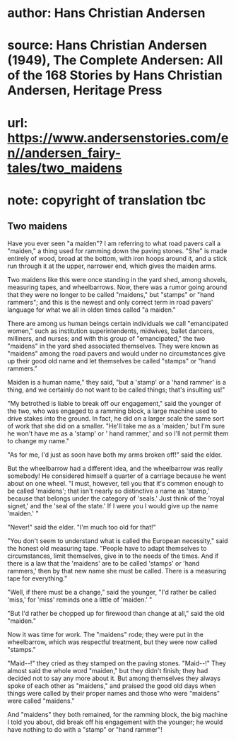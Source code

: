 # author: Hans Christian Andersen
# source: Hans Christian Andersen (1949), The Complete Andersen: All of the 168 Stories by Hans Christian Andersen, Heritage Press
# url: https://www.andersenstories.com/en//andersen_fairy-tales/two_maidens
# note: copyright of translation tbc

## Two maidens 

Have you ever seen "a maiden"? I am referring to what road pavers call
a "maiden," a thing used for ramming down the paving stones. "She"
is made entirely of wood, broad at the bottom, with iron hoops around
it, and a stick run through it at the upper, narrower end, which gives
the maiden arms.

Two maidens like this were once standing in the yard shed, among
shovels, measuring tapes, and wheelbarrows. Now, there was a rumor going
around that they were no longer to be called "maidens," but "stamps"
or "hand rammers"; and this is the newest and only correct term in
road pavers' language for what we all in olden times called "a
maiden."

There are among us human beings certain individuals we call
"emancipated women," such as institution superintendents, midwives,
ballet dancers, milliners, and nurses; and with this group of
"emancipated," the two "maidens" in the yard shed associated
themselves. They were known as "maidens" among the road pavers and
would under no circumstances give up their good old name and let
themselves be called "stamps" or "hand rammers."

Maiden is a human name," they said, "but a 'stamp' or a 'hand
rammer' is a thing, and we certainly do not want to be called things;
that's insulting us!"

"My betrothed is liable to break off our engagement," said the younger
of the two, who was engaged to a ramming block, a large machine used to
drive stakes into the ground. In fact, he did on a larger scale the same
sort of work that she did on a smaller. "He'll take me as a
'maiden,' but I'm sure he won't have me as a 'stamp' or ' hand
rammer,' and so I'll not permit them to change my name."

"As for me, I'd just as soon have both my arms broken off!" said the
elder.

But the wheelbarrow had a different idea, and the wheelbarrow was really
somebody! He considered himself a quarter of a carriage because he went
about on one wheel. "I must, however, tell you that it's common enough
to be called 'maidens'; that isn't nearly so distinctive a name as
'stamp,' because that belongs under the category of 'seals.' Just
think of the 'royal signet,' and the 'seal of the state.' If I were
you I would give up the name 'maiden.' "

"Never!" said the elder. "I'm much too old for that!"

"You don't seem to understand what is called the European necessity,"
said the honest old measuring tape. "People have to adapt themselves to
circumstances, limit themselves, give in to the needs of the times. And
if there is a law that the 'maidens' are to be called 'stamps' or
'hand rammers,' then by that new name she must be called. There is a
measuring tape for everything."

"Well, if there must be a change," said the younger, "I'd rather be
called 'miss,' for 'miss' reminds one a little of 'maiden.' "

"But I'd rather be chopped up for firewood than change at all," said
the old "maiden."

Now it was time for work. The "maidens" rode; they were put in the
wheelbarrow, which was respectful treatment, but they were now called
"stamps."

"Maid--!" they cried as they stamped on the paving stones.
"Maid--!" They almost said the whole word "maiden," but they
didn't finish; they had decided not to say any more about it. But among
themselves they always spoke of each other as "maidens," and praised
the good old days when things were called by their proper names and
those who were "maidens" were called "maidens."

And "maidens" they both remained, for the ramming block, the big
machine I told you about, did break off his engagement with the younger;
he would have nothing to do with a "stamp" or "hand rammer"!
